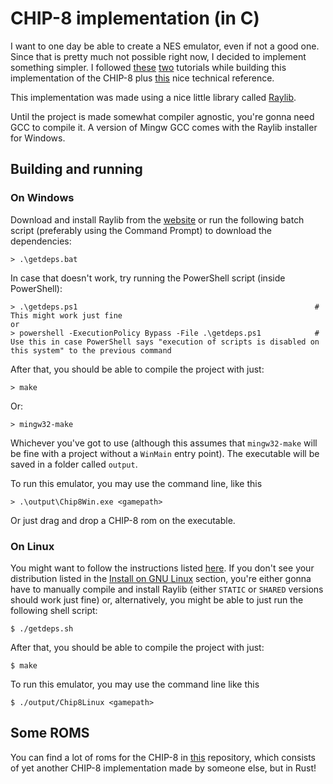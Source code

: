 # CHIP-8 implementation (in C)

I want to one day be able to create a NES emulator, even if not a good
one. Since that is pretty much not possible right now, I decided to implement something simpler. I followed [these](https://multigesture.net/articles/how-to-write-an-emulator-chip-8-interpreter/) [two](https://tobiasvl.github.io/blog/write-a-chip-8-emulator/) tutorials while building this implementation of the CHIP-8 plus [this](http://devernay.free.fr/hacks/chip8/C8TECH10.HTM) nice technical reference.

This implementation was made using a nice little library called [Raylib](https://www.raylib.com/).

Until the project is made somewhat compiler agnostic, you're gonna need GCC to compile it. A version of Mingw GCC comes with the Raylib installer for Windows.

## Building and running

### On Windows

Download and install Raylib from the [website](https://www.raylib.com) or run the following batch script (preferably using the Command Prompt) to download the dependencies:

```console
> .\getdeps.bat
```

In case that doesn't work, try running the PowerShell script (inside PowerShell):

```console
> .\getdeps.ps1                                                     # This might work just fine
or
> powershell -ExecutionPolicy Bypass -File .\getdeps.ps1            # Use this in case PowerShell says "execution of scripts is disabled on this system" to the previous command
```

After that, you should be able to compile the project with just:

```console
> make
```

Or:

```console
> mingw32-make
```

Whichever you've got to use (although this assumes that `mingw32-make` will be fine with a project without a `WinMain` entry point). The executable will be saved in a folder called `output`.<br>

To run this emulator, you may use the command line, like this

```console
> .\output\Chip8Win.exe <gamepath>
```

Or just drag and drop a CHIP-8 rom on the executable.

### On Linux

You might want to follow the instructions listed [here](https://github.com/raysan5/raylib/wiki/Working-on-GNU-Linux). If you don't see your distribution listed in the
[Install on GNU Linux](https://github.com/raysan5/raylib/wiki/Working-on-GNU-Linux#install-on-gnu-linux) section, you're either gonna have to manually compile and install Raylib (either
`STATIC` or `SHARED` versions should work just fine) or, alternatively, you might be able to just run the following shell script:

```console
$ ./getdeps.sh
```

After that, you should be able to compile the project with just:

```console
$ make
```

To run this emulator, you may use the command line like this

```console
$ ./output/Chip8Linux <gamepath>
```

## Some ROMS

You can find a lot of roms for the CHIP-8 in [this](https://github.com/AlexEne/rust-chip8) repository, which consists of yet another CHIP-8 implementation made by someone else, but in Rust!

